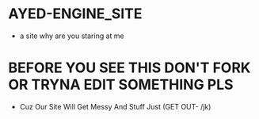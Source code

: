 # AYED-ENGINE_SITE
* a site why are you staring at me

# BEFORE YOU SEE THIS DON'T FORK OR TRYNA EDIT SOMETHING PLS
* Cuz Our Site Will Get Messy And Stuff Just (GET OUT- /jk)
